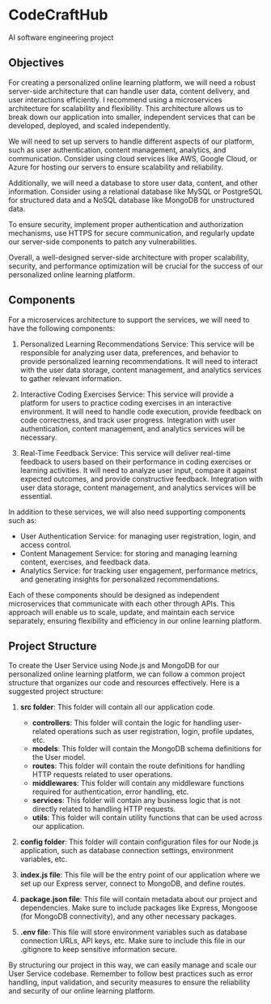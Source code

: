 # CodeCraftHub
AI software engineering project

## Objectives

For creating a personalized online learning platform, we will need a robust server-side architecture that can handle user data, content delivery, and user interactions efficiently. I recommend using a microservices architecture for scalability and flexibility. This architecture allows us to break down our application into smaller, independent services that can be developed, deployed, and scaled independently.

We will need to set up servers to handle different aspects of our platform, such as user authentication, content management, analytics, and communication. Consider using cloud services like AWS, Google Cloud, or Azure for hosting our servers to ensure scalability and reliability.

Additionally, we will need a database to store user data, content, and other information. Consider using a relational database like MySQL or PostgreSQL for structured data and a NoSQL database like MongoDB for unstructured data.

To ensure security, implement proper authentication and authorization mechanisms, use HTTPS for secure communication, and regularly update our server-side components to patch any vulnerabilities.

Overall, a well-designed server-side architecture with proper scalability, security, and performance optimization will be crucial for the success of our personalized online learning platform.

## Components

For a microservices architecture to support the services, we will need to have the following components:

1. Personalized Learning Recommendations Service: This service will be responsible for analyzing user data, preferences, and behavior to provide personalized learning recommendations. It will need to interact with the user data storage, content management, and analytics services to gather relevant information.

2. Interactive Coding Exercises Service: This service will provide a platform for users to practice coding exercises in an interactive environment. It will need to handle code execution, provide feedback on code correctness, and track user progress. Integration with user authentication, content management, and analytics services will be necessary.

3. Real-Time Feedback Service: This service will deliver real-time feedback to users based on their performance in coding exercises or learning activities. It will need to analyze user input, compare it against expected outcomes, and provide constructive feedback. Integration with user data storage, content management, and analytics services will be essential.

In addition to these services, we will also need supporting components such as:

- User Authentication Service: for managing user registration, login, and access control.
- Content Management Service: for storing and managing learning content, exercises, and feedback data.
- Analytics Service: for tracking user engagement, performance metrics, and generating insights for personalized recommendations.

Each of these components should be designed as independent microservices that communicate with each other through APIs. This approach will enable us to scale, update, and maintain each service separately, ensuring flexibility and efficiency in our online learning platform.

## Project Structure

To create the User Service using Node.js and MongoDB for our personalized online learning platform, we can follow a common project structure that organizes our code and resources effectively. Here is a suggested project structure:

1. **src folder**: This folder will contain all our application code.
   - **controllers**: This folder will contain the logic for handling user-related operations such as user registration, login, profile updates, etc.
   - **models**: This folder will contain the MongoDB schema definitions for the User model.
   - **routes**: This folder will contain the route definitions for handling HTTP requests related to user operations.
   - **middlewares**: This folder will contain any middleware functions required for authentication, error handling, etc.
   - **services**: This folder will contain any business logic that is not directly related to handling HTTP requests.
   - **utils**: This folder will contain utility functions that can be used across our application.

2. **config folder**: This folder will contain configuration files for our Node.js application, such as database connection settings, environment variables, etc.

3. **index.js file**: This file will be the entry point of our application where we set up our Express server, connect to MongoDB, and define routes.

4. **package.json file**: This file will contain metadata about our project and dependencies. Make sure to include packages like Express, Mongoose (for MongoDB connectivity), and any other necessary packages.

5. **.env file**: This file will store environment variables such as database connection URLs, API keys, etc. Make sure to include this file in our .gitignore to keep sensitive information secure.

By structuring our project in this way, we can easily manage and scale our User Service codebase. Remember to follow best practices such as error handling, input validation, and security measures to ensure the reliability and security of our online learning platform.
